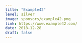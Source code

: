 ```yaml
---
title: "Example42"
level: silver
image: sponsors/example42.png
link: https://www.example42.com/
date: 2018-12-28
draft: false
---
```



